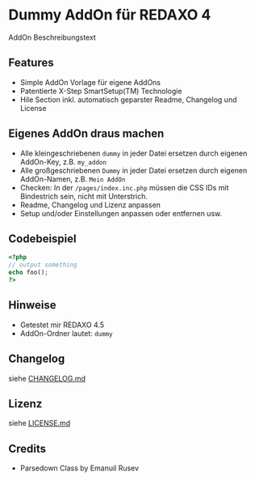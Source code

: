 Dummy AddOn für REDAXO 4
========================

AddOn Beschreibungstext

Features
--------

* Simple AddOn Vorlage für eigene AddOns
* Patentierte X-Step SmartSetup(TM) Technologie
* Hile Section inkl. automatisch geparster Readme, Changelog und License

Eigenes AddOn draus machen
--------------------------

* Alle kleingeschriebenen `dummy` in jeder Datei ersetzen durch eigenen AddOn-Key, z.B. `my_addon`
* Alle großgeschriebenen `Dummy` in jeder Datei  ersetzen durch eigenen AddOn-Namen, z.B. `Mein AddOn`
* Checken: In der `/pages/index.inc.php` müssen die CSS IDs mit Bindestrich sein, nicht mit Unterstrich.
* Readme, Changelog und Lizenz anpassen
* Setup und/oder Einstellungen anpassen oder entfernen usw.

Codebeispiel
------------

```php
<?php
// output something
echo foo();
?>
```

Hinweise
--------

* Getestet mir REDAXO 4.5
* AddOn-Ordner lautet: `dummy`

Changelog
---------

siehe [CHANGELOG.md](CHANGELOG.md)

Lizenz
------

siehe [LICENSE.md](LICENSE.md)

Credits
-------

* Parsedown Class by Emanuil Rusev

